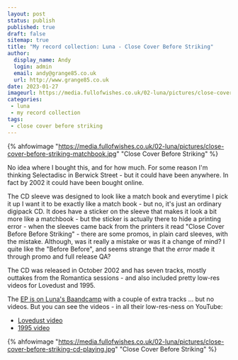 ```yaml
---
layout: post
status: publish
published: true
draft: false
sitemap: true
title: "My record collection: Luna - Close Cover Before Striking"
author: 
  display_name: Andy
  login: admin
  email: andy@grange85.co.uk
  url: http://www.grange85.co.uk
date: 2023-01-27
imageurl: https://media.fullofwishes.co.uk/02-luna/pictures/close-cover-before-striking-matchbook.jpg
categories:
 - luna
 - my record collection
tags:
 - close cover before striking
---
```

{% ahfowimage "https://media.fullofwishes.co.uk/02-luna/pictures/close-cover-before-striking-matchbook.jpg" "Close Cover Before Striking" %}

No idea where I bought this, and for how much. For some reason I'm thinking Selectadisc in Berwick Street - but it could have been anywhere. In fact by 2002 it could have been bought online.

The CD sleeve was designed to look like a match book and everytime I pick it up I want it to be exactly like a match book - but no, it's just an ordinary digipack CD. It does have a sticker on the sleeve that makes it look a bit more like a matchbook - but the sticker is actually there to hide a printing error - when the sleeves came back from the printers it read "Close Cover Before Before Striking" - there are some promos, in plain card sleeves, with the mistake. Although, was it really a mistake or was it a change of mind? I quite like the "Before Before", and seems strange that the _error_ made it through promo and full release QA?

The CD was released in October 2002 and has seven tracks, mostly outtakes from the Romantica sessions - and also included pretty low-res videos for Lovedust and 1995.

The [EP is on Luna's Baandcamp](https://luna.bandcamp.com/album/close-cover-before-striking) with a couple of extra tracks ... but no videos. But you can see the videos - in all their low-res-ness on YouTube:

 - [Lovedust video](https://www.youtube.com/watch?v=qZ3S_5i3Mj0)
 - [1995 video](https://www.youtube.com/watch?v=W2pNzJ42Osc)
 
{% ahfowimage "https://media.fullofwishes.co.uk/02-luna/pictures/close-cover-before-striking-cd-playing.jpg" "Close Cover Before Striking" %}
